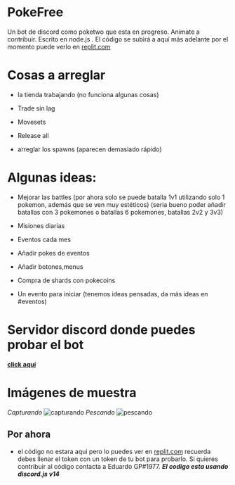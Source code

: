 # PokeFree
Un bot de discord como poketwo que esta en progreso. Animate a contribuir. Escrito en node.js . El código se subirá a aquí más adelante por el momento puede verlo en [replit.com](https://replit.com/@David-EduardoE6/PokeCutie-v6-4#models/spawn.js)

# Cosas a arreglar
- la tienda trabajando (no funciona algunas cosas)

- Trade sin lag 
- Movesets 
- Release all

- arreglar los spawns (aparecen demasiado rápido)

# Algunas ideas:

- Mejorar las battles (por ahora solo se puede batalla 1v1 utilizando solo 1 pokemon, además que se ven muy estéticos) (seria bueno poder añadir batallas con 3 pokemones o batallas 6 pokemones, batallas 2v2 y 3v3) 



- Misiones diarias 



- Eventos cada mes



- Añadir pokes de eventos

- Añadir botones,menus

- Compra de shards con pokecoins

- Un evento para iniciar (tenemos ideas pensadas, da más ideas en #eventos)

# Servidor discord donde puedes probar el bot
**[click aquí](https://discord.gg/vK2echvqXM)**
# Imágenes de muestra 
_Capturando_
![capturando](https://i.imgur.com/T8p2OaV.png)
_Pescando_
![pescando](https://i.imgur.com/qQoHiSF.png)

## Por ahora
- el código no estara aqui pero lo puedes ver en [replit.com](https://replit.com/@David-EduardoE6/PokeCutie-v6-4#models/spawn.js) recuerda debes llenar el token con un token de tu bot para probarlo. Si quieres contribuir al código contacta a Eduardo GP#1977.
***El codigo esta usando discord.js v14***
